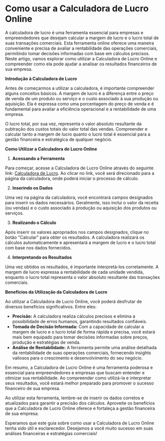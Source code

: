 Como usar a Calculadora de Lucro Online
=======================================

A calculadora de lucro é uma ferramenta essencial para empresas e empreendedores que desejam calcular a margem de lucro e o lucro total de suas transações comerciais. Esta ferramenta online oferece uma maneira conveniente e precisa de avaliar a rentabilidade das operações comerciais, permitindo tomar decisões informadas com base em cálculos precisos. Neste artigo, vamos explorar como utilizar a Calculadora de Lucro Online e compreender como ela pode ajudar a analisar os resultados financeiros de sua empresa.

**Introdução à Calculadora de Lucro**

Antes de começarmos a utilizar a calculadora, é importante compreender alguns conceitos básicos. A margem de lucro é a diferença entre o preço de venda de um produto ou serviço e o custo associado à sua produção ou aquisição. Ela é expressa como uma porcentagem do preço de venda e é fundamental para avaliar a eficiência operacional e a rentabilidade de uma empresa.

O lucro total, por sua vez, representa o valor absoluto resultante da subtração dos custos totais do valor total das vendas. Compreender e calcular tanto a margem de lucro quanto o lucro total é essencial para a gestão financeira e estratégica de qualquer negócio.

**Como Utilizar a Calculadora de Lucro Online**

1. **Acessando a Ferramenta**

Para começar, acesse a Calculadora de Lucro Online através do seguinte link: [Calculadora de Lucro](https://www.onlinecalculatorsfree.com/pt/financial/profit-calculator.html). Ao clicar no link, você será direcionado para a página da calculadora, onde poderá iniciar o processo de cálculo.

2. **Inserindo os Dados**

Uma vez na página da calculadora, você encontrará campos designados para inserir os dados necessários. Geralmente, isso inclui o valor da receita (ou vendas) e o custo associado à produção ou aquisição dos produtos ou serviços.

3. **Realizando o Cálculo**

Após inserir os valores apropriados nos campos designados, clique no botão "Calcular" para obter os resultados. A calculadora realizará os cálculos automaticamente e apresentará a margem de lucro e o lucro total com base nos dados fornecidos.

4. **Interpretando os Resultados**

Uma vez obtidos os resultados, é importante interpretá-los corretamente. A margem de lucro expressa a rentabilidade de cada unidade vendida, enquanto o lucro total representa o valor absoluto resultante das transações comerciais.

**Benefícios da Utilização da Calculadora de Lucro**

Ao utilizar a Calculadora de Lucro Online, você poderá desfrutar de diversos benefícios significativos. Entre eles:

- **Precisão:** A calculadora realiza cálculos precisos e elimina a possibilidade de erros humanos, garantindo resultados confiáveis.
- **Tomada de Decisão Informada:** Com a capacidade de calcular a margem de lucro e o lucro total de forma rápida e precisa, você estará mais bem equipado para tomar decisões informadas sobre preços, produção e estratégias de venda.
- **Análise de Rentabilidade:** A ferramenta permite uma análise detalhada da rentabilidade de suas operações comerciais, fornecendo insights valiosos para o crescimento e desenvolvimento do seu negócio.

Em resumo, a Calculadora de Lucro Online é uma ferramenta poderosa e essencial para empreendedores e empresas que buscam entender e otimizar sua rentabilidade. Ao compreender como utilizá-la e interpretar seus resultados, você estará melhor preparado para promover o sucesso financeiro de sua empresa.

Ao utilizar esta ferramenta, lembre-se de inserir os dados corretos e atualizados para garantir a precisão dos cálculos. Aproveite os benefícios que a Calculadora de Lucro Online oferece e fortaleça a gestão financeira de sua empresa.

Esperamos que este guia sobre como usar a Calculadora de Lucro Online tenha sido útil e esclarecedor. Desejamos a você muito sucesso em suas análises financeiras e estratégias comerciais!
